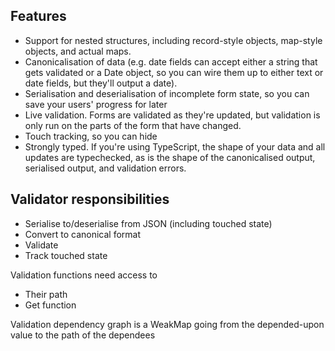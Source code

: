 ## Features

- Support for nested structures, including record-style objects, map-style objects, and actual maps.
- Canonicalisation of data (e.g. date fields can accept either a string that gets validated or a Date object, so you can wire them up to either text or date fields, but they'll output a date).
- Serialisation and deserialisation of incomplete form state, so you can save your users' progress for later
- Live validation. Forms are validated as they're updated, but validation is only run on the parts of the form that have changed.
- Touch tracking, so you can hide
- Strongly typed. If you're using TypeScript, the shape of your data and all updates are typechecked, as is the shape of the canonicalised output, serialised output, and validation errors.

## Validator responsibilities

- Serialise to/deserialise from JSON (including touched state)
- Convert to canonical format
- Validate
- Track touched state

Validation functions need access to
- Their path
- Get function

Validation dependency graph is a WeakMap going from the depended-upon value to the path of the dependees